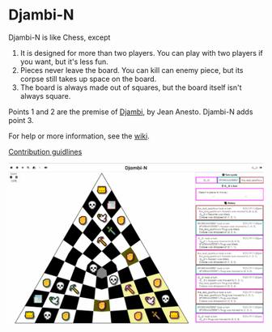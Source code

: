 # Djambi-N

Djambi-N is like Chess, except

1. It is designed for more than two players. You can play with two players if you want, but it's less fun.
2. Pieces never leave the board. You can kill can enemy piece, but its corpse still takes up space on the board.
3. The board is always made out of squares, but the board itself isn't always square.

Points 1 and 2 are the premise of [Djambi][1], by Jean Anesto. Djambi-N adds point 3.

For help or more information, see the [wiki][2].

[Contribution guidlines][3]

<img src="screenshot.gif">

[1]: https://en.wikipedia.org/wiki/Djambi
[2]: https://github.com/GamesFaix/Djambi3/wiki
[3]: CONTRIBUTING.md
